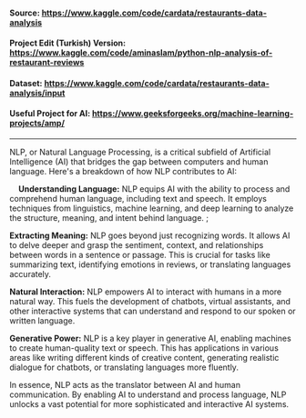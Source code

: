 #### Source:                             https://www.kaggle.com/code/cardata/restaurants-data-analysis
#### Project Edit (Turkish) Version:            https://www.kaggle.com/code/aminaslam/python-nlp-analysis-of-restaurant-reviews
#### Dataset:                            https://www.kaggle.com/code/cardata/restaurants-data-analysis/input

#### Useful Project for AI: https://www.geeksforgeeks.org/machine-learning-projects/amp/
-----------------------------------------------------------------

NLP, or Natural Language Processing, is a critical subfield of Artificial Intelligence (AI) that bridges the gap between computers and human language. Here's a breakdown of how NLP contributes to AI:

&nbsp; &nbsp; **Understanding Language:** NLP equips AI with the ability to process and comprehend human language, including text and speech. It employs techniques from linguistics, machine learning, and deep learning to analyze the structure, meaning, and intent behind language. ;

  **Extracting Meaning:** NLP goes beyond just recognizing words. It allows AI to delve deeper and grasp the sentiment, context, and relationships between words in a sentence or passage. This is crucial for tasks like summarizing text, identifying emotions in reviews, or translating languages accurately.

  **Natural Interaction:** NLP empowers AI to interact with humans in a more natural way. This fuels the development of chatbots, virtual assistants, and other interactive systems that can understand and respond to our spoken or written language.

  **Generative Power:** NLP is a key player in generative AI, enabling machines to create human-quality text or speech. This has applications in various areas like  writing different kinds of creative content, generating realistic dialogue for chatbots, or translating languages more fluently.

In essence, NLP acts as the translator between AI and human communication. By enabling AI to understand and process language, NLP unlocks a vast potential for more sophisticated and interactive AI systems.
